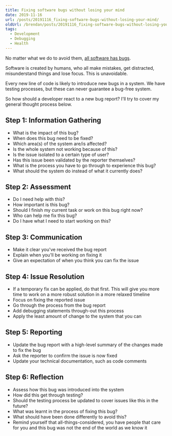 ```yaml
---
title: Fixing software bugs without losing your mind
date: 2019-11-16
url: /posts/20191116_fixing-software-bugs-without-losing-your-mind/
oldUrl: /brendan/posts/20191116_fixing-software-bugs-without-losing-your-mind/
tags:
  - Development
  - Debugging
  - Health
---
```


No matter what we do to avoid them, [all software has bugs](https://m.signalvnoise.com/software-has-bugs-this-is-normal/).

Software is created by humans, who all make mistakes, get distracted, misunderstand things and lose focus. This is unavoidable.

Every new line of code is likely to introduce new bugs in a system. We have testing processes, but these can never guarantee a bug-free system.

So how should a developer react to a new bug report? I'll try to cover my general thought process below.

## Step 1: Information Gathering

- What is the impact of this bug?
- When does this bug need to be fixed?
- Which area(s) of the system are/is affected?
- Is the whole system not working because of this?
- Is the issue isolated to a certain type of user?
- Has this issue been validated by the reporter themselves?
- What is the process you have to go through to experience this bug?
- What should the system do instead of what it currently does?

## Step 2: Assessment

- Do I need help with this?
- How important is this bug?
- Should I finish my current task or work on this bug right now?
- Who can help me fix this bug?
- Do I have what I need to start working on this?

## Step 3: Communication

- Make it clear you've received the bug report
- Explain when you'll be working on fixing it
- Give an expectation of when you think you can fix the issue

## Step 4: Issue Resolution

- If a temporary fix can be applied, do that first. This will give you more time to work on a more robust solution in a more relaxed timeline
- Focus on fixing the reported issue
- Go through the process from the bug report
- Add debugging statements through-out this process
- Apply the least amount of change to the system that you can

## Step 5: Reporting

- Update the bug report with a high-level summary of the changes made to fix the bug
- Ask the reporter to confirm the issue is now fixed
- Update your technical documentation, such as code comments

## Step 6: Reflection

- Assess how this bug was introduced into the system
- How did this get through testing?
- Should the testing process be updated to cover issues like this in the future?
- What was learnt in the process of fixing this bug?
- What should have been done differently to avoid this?
- Remind yourself that all-things-considered, you have people that care for you and this bug was not the end of the world as we know it
